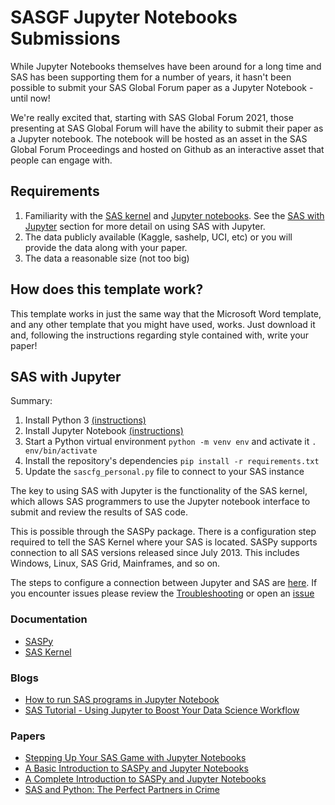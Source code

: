 # SASGF Jupyter Notebooks Submissions

While Jupyter Notebooks themselves have been around for a long time and SAS has been supporting them for a number of years, it hasn't been possible to submit your SAS Global Forum paper as a Jupyter Notebook - until now!

We're really excited that, starting with SAS Global Forum 2021, those presenting at SAS Global Forum will have the ability to submit their paper as a Jupyter notebook. The notebook will be hosted as an asset in the SAS Global Forum Proceedings and hosted on Github as an interactive asset that people can engage with.

## Requirements

1. Familiarity with the [SAS kernel](https://github.com/sassoftware/sas_kernel) and [Jupyter notebooks](https://jupyter.org/). See the [SAS with Jupyter](##SAS-with-Jupyter) section for more detail on using SAS with Jupyter.
1. The data publicly available (Kaggle, sashelp, UCI, etc) or you will provide the data along with your paper.
1. The data a reasonable size (not too big)

## How does this template work?

This template works in just the same way that the Microsoft Word template, and any other template that you might have used, works. Just download it and, following the instructions regarding style contained with, write your paper!

## SAS with Jupyter

Summary:

1. Install Python 3 [(instructions)](https://www.python.org/downloads/)
2. Install Jupyter Notebook [(instructions)](https://jupyter.org/install.html)
3. Start a Python virtual environment `python -m venv env` and activate it `. env/bin/activate`
3. Install the repository's dependencies `pip install -r requirements.txt`
4. Update the `sascfg_personal.py` file to connect to your SAS instance

The key to using SAS with Jupyter is the functionality of the SAS kernel, which allows SAS programmers to use the Jupyter notebook interface to submit and review the results of SAS code.

This is possible through the SASPy package. There is a configuration step required to tell the SAS Kernel where your SAS is located. SASPy supports connection to all SAS versions released since July 2013. This includes Windows, Linux, SAS Grid, Mainframes, and so on.

The steps to configure a connection between Jupyter and SAS are [here](https://sassoftware.github.io/saspy/install.html#configuration). If you encounter issues please review the [Troubleshooting](https://sassoftware.github.io/saspy/troubleshooting.html) or open an [issue](https://github.com/sassoftware/saspy/issues)

### Documentation

* [SASPy](https://sassoftware.github.io/saspy/)
* [SAS Kernel](https://sassoftware.github.io/sas_kernel/)

### Blogs

* [How to run SAS programs in Jupyter Notebook](https://blogs.sas.com/content/sasdummy/2016/04/24/how-to-run-sas-programs-in-jupyter-notebook/)
* [SAS Tutorial - Using Jupyter to Boost Your Data Science Workflow](https://www.youtube.com/watch?v=mVGJWn9IPcc&list=PLVV6eZFA22Qwahw8r9nilFm1VskGuG0Vf)

### Papers

* [Stepping Up Your SAS Game with Jupyter Notebooks](https://www.sas.com/content/dam/SAS/support/en/sas-global-forum-proceedings/2019/3262-2019.pdf)
* [A Basic Introduction to SASPy and Jupyter Notebooks](https://support.sas.com/content/dam/SAS/support/en/sas-global-forum-proceedings/2018/2822-2018.pdf)
* [A Complete Introduction to SASPy and Jupyter Notebooks](https://www.sas.com/content/dam/SAS/support/en/sas-global-forum-proceedings/2019/3238-2019.pdf)
* [SAS and Python: The Perfect Partners in Crime](https://amadeus.co.uk/assets/White-Papers/SAS-and-Python-The-Perfect-Partners-in-Crime.pdf)
